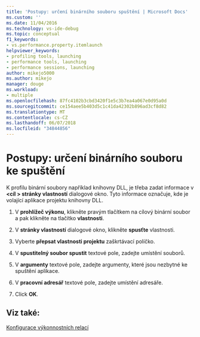 ```yaml
---
title: 'Postupy: určení binárního souboru spuštění | Microsoft Docs'
ms.custom: ''
ms.date: 11/04/2016
ms.technology: vs-ide-debug
ms.topic: conceptual
f1_keywords:
- vs.performance.property.itemlaunch
helpviewer_keywords:
- profiling tools, launching
- performance tools, launching
- performance sessions, launching
author: mikejo5000
ms.author: mikejo
manager: douge
ms.workload:
- multiple
ms.openlocfilehash: 87fc4102b3cbd3420f1e5c3b7ea4a067e0d95a0d
ms.sourcegitcommit: ce154aee5b403d5c1c41da42302b896ad3cf8d82
ms.translationtype: MT
ms.contentlocale: cs-CZ
ms.lasthandoff: 06/07/2018
ms.locfileid: "34844856"
---
```

# <a name="how-to-specify-the-binary-to-start"></a>Postupy: určení binárního souboru ke spuštění

K profilu binární soubory například knihovny DLL, je třeba zadat informace v  **\<cíl > stránky vlastností** dialogové okno. Tyto informace označuje, kde je volající aplikace projektu knihovny DLL.

1. V **prohlížeč výkonu**, klikněte pravým tlačítkem na cílový binární soubor a pak klikněte na tlačítko **vlastnosti**.

2. V **stránky vlastností** dialogové okno, klikněte **spusťte** vlastnosti.

3. Vyberte **přepsat vlastnosti projektu** zaškrtávací políčko.

4. V **spustitelný soubor spustit** textové pole, zadejte umístění souborů.

5. V **argumenty** textové pole, zadejte argumenty, které jsou nezbytné ke spuštění aplikace.

6. V **pracovní adresář** textové pole, zadejte umístění adresáře.

7. Click **OK**.

## <a name="see-also"></a>Viz také:

[Konfigurace výkonnostních relací](../profiling/configuring-performance-sessions.md)